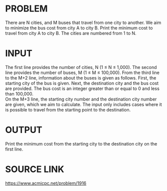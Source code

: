 PROBLEM
======
There are N cities, and M buses that travel from one city to another. We aim to minimize the bus cost from city A to city B. Print the minimum cost to travel from city A to city B. The cities are numbered from 1 to N.

INPUT
======
The first line provides the number of cities, N (1 ≤ N ≤ 1,000). The second line provides the number of buses, M (1 ≤ M ≤ 100,000). From the third line to the M+2 line, information about the buses is given as follows. First, the starting city of the bus is given. Next, the destination city and the bus cost are provided. The bus cost is an integer greater than or equal to 0 and less than 100,000.
<br>
On the M+3 line, the starting city number and the destination city number are given, which we aim to calculate. The input only includes cases where it is possible to travel from the starting point to the destination.

OUTPUT
======
Print the minimum cost from the starting city to the destination city on the first line.

SOURCE LINK
======
https://www.acmicpc.net/problem/1916
